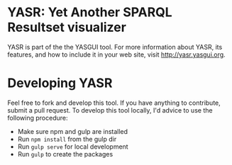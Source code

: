 YASR: Yet Another SPARQL Resultset visualizer
===

YASR is part of the the YASGUI tool. For more information about YASR, its features, and how to include it in your web site, visit http://yasr.yasgui.org.

Developing YASR
==

Feel free to fork and develop this tool. If you have anything to contribute, submit a pull request.
To develop this tool locally, I'd advice to use the following procedure:

* Make sure npm and gulp are installed
* Run `npm install` from the gulp dir
* Run `gulp serve` for local development
* Run `gulp` to create the packages
